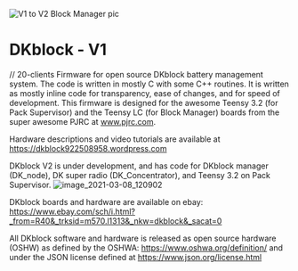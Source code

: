 ![V1 to V2 Block Manager pic](https://user-images.githubusercontent.com/6006120/110375337-b2089c80-8006-11eb-9887-97105ffbceb0.jpg)
# DKblock - V1
// 20-clients
Firmware for open source DKblock battery management system. The code is written in mostly C with some C++ routines. It is written as mostly inline code for transparency, ease of changes, and for speed of development. This firmware is designed for the awesome Teensy 3.2 (for Pack Supervisor) and the Teensy LC (for Block Manager) boards from the super awesome PJRC at www.pjrc.com.

Hardware descriptions and video tutorials are available at https://dkblock922508958.wordpress.com

DKblock V2 is under development, and has code for DKblock manager (DK_node), DK super radio (DK_Concentrator), and Teensy 3.2 on Pack Supervisor.
 ![image_2021-03-08_120902](https://user-images.githubusercontent.com/6006120/110375624-11ff4300-8007-11eb-8828-be4d8b57706e.png)


DKblock boards and hardware are available on ebay: https://www.ebay.com/sch/i.html?_from=R40&_trksid=m570.l1313&_nkw=dkblock&_sacat=0

All DKblock software and hardware is released as open source hardware (OSHW) as defined by the OSHWA: https://www.oshwa.org/definition/ and under the JSON license defined at https://www.json.org/license.html
